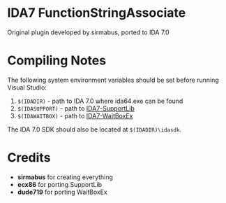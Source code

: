 # IDA7 FunctionStringAssociate

Original plugin developed by sirmabus, ported to IDA 7.0

# Compiling Notes

The following system environment variables should be set before running Visual Studio:

1. `$(IDADIR)` - path to IDA 7.0 where ida64.exe can be found
2. `$(IDASUPPORT)` - path to [IDA7-SupportLib](https://github.com/ecx86/IDA7-SupportLib)
3. `$(IDAWAITBOX)` - path to [IDA7-WaitBoxEx](https://github.com/dude719/IDA_WaitBoxEx-7.0)

The IDA 7.0 SDK should also be located at `$(IDADIR)\idasdk`.

# Credits

- **sirmabus** for creating everything
- **ecx86** for porting SupportLib
- **dude719** for porting WaitBoxEx
